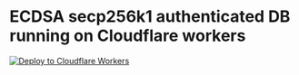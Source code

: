 # ECDSA secp256k1 authenticated DB running on Cloudflare workers

[![Deploy to Cloudflare Workers](https://deploy.workers.cloudflare.com/button?paid=true)](https://deploy.workers.cloudflare.com/?url=https://github.com/wighawag/secp256k1-db&paid=true)
